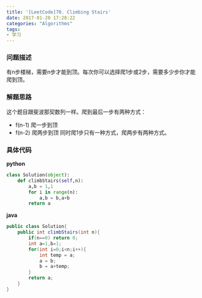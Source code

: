 ```yaml
---
title: '[LeetCode]70. Climbing Stairs'
date: 2017-01-20 17:28:22
categories: "Algorithms"
tags:
- 学习
---
```

### 问题描述 ###
有n步楼梯，需要n步才能到顶。每次你可以选择爬1步或2步，需要多少步你才能爬到顶。
<!-- more -->

### 解题思路 ###
这个题目跟斐波那契数列一样。爬到最后一步有两种方式：
- f(n-1) 爬一步到顶
- f(n-2) 爬两步到顶
同时爬1步只有一种方式，爬两步有两种方式。
### 具体代码 ###
**python**
```python
class Solution(object):
    def climbStairs(self,n):
        a,b = 1,1
        for i in range(n):
            a,b = b,a+b
        return a
```
**java**
```java
public class Solution{
    public int climbStairs(int n){
        if(n==0) return 0;
        int a=1,b=1;
        for(int i=0;i<n;i++){
            int temp = a;
            a = b;
            b = a+temp;
        }
        return a;
    }
}

```
